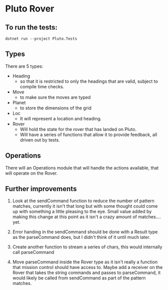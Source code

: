 # Pluto Rover

## To run the tests:

    dotnet run --project Pluto.Tests

## Types

There are 5 types:
 * Heading
    - so that it is restricted to only the headings that are valid, subject to compile time checks.
 * Move
    - to make sure the moves are typed
 * Planet
    - to store the dimensions of the grid
 * Loc
   - It will represent a location and heading.
 * Rover
   - Will hold the state for the rover that has landed on Pluto.
   - Will have a series of functions that allow it to provide feedback, all driven out by tests.

## Operations

There will an Operations module that will handle the actions available, that will operate on the Rover.

## Further improvements

1) Look at the sendCommand function to reduce the number of pattern matches, currently it isn't that long but with some thought could come up with something a little pleasing to the eye. Small value added by making this change at this point as it isn't a crazy amount of matches.... yet.

2) Error handing in the sendCommand should be done with a Result type as the parseCommand does, but I didn't think of it until much later.

3) Create another function to stream a series of chars, this would internally call parseCommand

4) Move parseCommand inside the Rover type as it isn't really a function that mission control should have access to. Maybe add a receiver on the Rover that takes the string commands and passes to parseCommand, it would likely be called from sendCommand as part of the pattern matches.